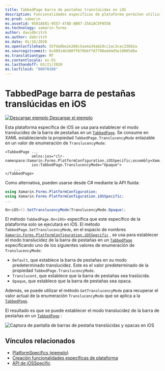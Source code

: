 ```yaml
---
title: TabbedPage barra de pestañas translúcidas en iOS
description: Funcionalidades específicas de plataforma permiten utilizar la funcionalidad que solo está disponible en una plataforma concreta, sin necesidad de implementar los representadores personalizados o los efectos. En este artículo se explica cómo consumir la plataforma específica de iOS que establece el modo translucidez de la barra de pestañas en un TabbedPage.
ms.prod: xamarin
ms.assetid: 9581AE81-9557-47AD-8B07-25A1AC5F055B
ms.technology: xamarin-forms
author: davidbritch
ms.author: dabritch
ms.date: 01/16/2020
ms.openlocfilehash: 55fda0be2e260c5aa4a34ab2dcc1ac3cac33b92a
ms.sourcegitcommit: 6c60914b380ff679bbffd7790edd4d5e18005d0a
ms.translationtype: MT
ms.contentlocale: es-ES
ms.lasthandoff: 03/21/2020
ms.locfileid: "80070288"
---
```

# <a name="tabbedpage-translucent-tab-bar-on-ios"></a>TabbedPage barra de pestañas translúcidas en iOS

[![Descargar ejemplo](~/media/shared/download.png) Descargar el ejemplo](https://docs.microsoft.com/samples/xamarin/xamarin-forms-samples/userinterface-platformspecifics)

Esta plataforma específica de iOS se usa para establecer el modo translucidez de la barra de pestañas en un [`TabbedPage`](xref:Xamarin.Forms.TabbedPage). Se consume en XAML estableciendo la propiedad `TabbedPage.TranslucencyMode` enlazable en un valor de enumeración de `TranslucencyMode`:

```xaml
<TabbedPage ...
            xmlns:ios="clr-namespace:Xamarin.Forms.PlatformConfiguration.iOSSpecific;assembly=Xamarin.Forms.Core"
            ios:TabbedPage.TranslucencyMode="Opaque">
    ...
</TabbedPage>
```

Como alternativa, pueden usarse desde C# mediante la API fluida:

```csharp
using Xamarin.Forms.PlatformConfiguration;
using Xamarin.Forms.PlatformConfiguration.iOSSpecific;
...

On<iOS>().SetTranslucencyMode(TranslucencyMode.Opaque);
```

El método `TabbedPage.On<iOS>` especifica que este específico de la plataforma solo se ejecutará en iOS. El método `TabbedPage.SetTranslucencyMode`, en el espacio de nombres [`Xamarin.Forms.PlatformConfiguration.iOSSpecific`](xref:Xamarin.Forms.PlatformConfiguration.iOSSpecific) , se usa para establecer el modo translucidez de la barra de pestañas en un [`TabbedPage`](xref:Xamarin.Forms.TabbedPage) especificando uno de los siguientes valores de enumeración de `TranslucencyMode`:

- `Default`, que establece la barra de pestañas en su modo predeterminado translucidez. Este es el valor predeterminado de la propiedad `TabbedPage.TranslucencyMode`.
- `Translucent`, que establece que la barra de pestañas sea traslúcida.
- `Opaque`, que establece que la barra de pestañas sea opaca.

Además, se puede utilizar el método `GetTranslucencyMode` para recuperar el valor actual de la enumeración `TranslucencyMode` que se aplica a la [`TabbedPage`](xref:Xamarin.Forms.TabbedPage).

El resultado es que se puede establecer el modo translucidez de la barra de pestañas en un [`TabbedPage`](xref:Xamarin.Forms.TabbedPage) :

![Captura de pantalla de barras de pestaña translúcidas y opacas en iOS](tabbedpage-translucent-tabbar-images/translucencymodes.png "Barras de pestañas translúcidas y opacas")

## <a name="related-links"></a>Vínculos relacionados

- [PlatformSpecifics (ejemplo)](https://docs.microsoft.com/samples/xamarin/xamarin-forms-samples/userinterface-platformspecifics)
- [Creación funcionalidades específicas de plataforma](~/xamarin-forms/platform/platform-specifics/index.md#creating-platform-specifics)
- [API de iOSSpecific](xref:Xamarin.Forms.PlatformConfiguration.iOSSpecific)
